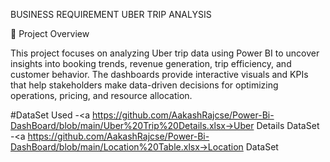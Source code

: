 BUSINESS REQUIREMENT
UBER TRIP ANALYSIS


📌 Project Overview

This project focuses on analyzing Uber trip data using Power BI to uncover insights into booking trends, revenue generation, trip efficiency, and customer behavior. The dashboards provide interactive visuals and KPIs that help stakeholders make data-driven decisions for optimizing operations, pricing, and resource allocation.

#DataSet Used
-<a https://github.com/AakashRajcse/Power-Bi-DashBoard/blob/main/Uber%20Trip%20Details.xlsx->Uber Details DataSet</a>
-<a https://github.com/AakashRajcse/Power-Bi-DashBoard/blob/main/Location%20Table.xlsx->Location DataSet</a>
